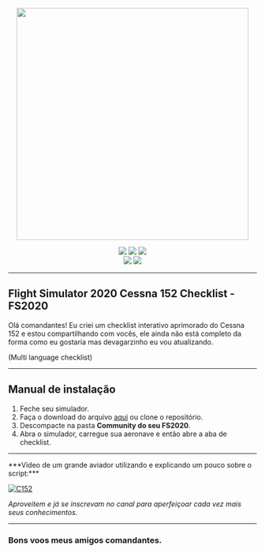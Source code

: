 <p align="center">
 <a href="http://aviadorvirtual.com.br" target="_blank"><img src="https://aviadorvirtual.com.br/img/logo.png" width="470px"></a>
</p>

<p align="center">
<img src="https://img.shields.io/github/license/fcamargo10/checklist-c152-fc?style=plastic">
<img src="https://img.shields.io/github/repo-size/fcamargo10/checklist-c152-fc?style=plastic">
<img src="https://img.shields.io/github/v/tag/fcamargo10/checklist-c152-fc?style=plastic"><br>
<img src="https://img.shields.io/badge/simulator-Flight Simulator 2020-blue?style=plastic&logoColor=white">
<img src="https://img.shields.io/badge/aircraft-Cessna 152-blue?style=plastic&logoColor=white">
</p>
<hr>

<h2>Flight Simulator 2020 Cessna 152 Checklist - FS2020</h2>

Olá comandantes!
Eu criei um checklist interativo aprimorado do Cessna 152 e estou compartilhando com vocês, ele ainda não está completo da forma como eu gostaria mas devagarzinho eu vou atualizando.

(Multi language checklist)
<hr>

<h2>Manual de instalação</h2>

 1. Feche seu simulador.
 2. Faça o download do arquivo [aqui](https://github.com/fcamargo10/checklist-c152-fc/releases/latest) ou clone o repositório.
 3. Descompacte na pasta **Community do seu FS2020**. 
 4. Abra o simulador, carregue sua aeronave e então abre a aba de checklist.
 
<hr>
 ***Video de um grande aviador utilizando e explicando um pouco sobre o script:***

 [![C152](https://img.youtube.com/vi/_GKFDYYvy3U/0.jpg)](https://www.youtube.com/watch?v=_GKFDYYvy3U)
 

*Aproveitem e já se inscrevam no canal para aperfeiçoar cada vez mais seus conhecimentos.*

___________
### Bons voos meus amigos comandantes.
